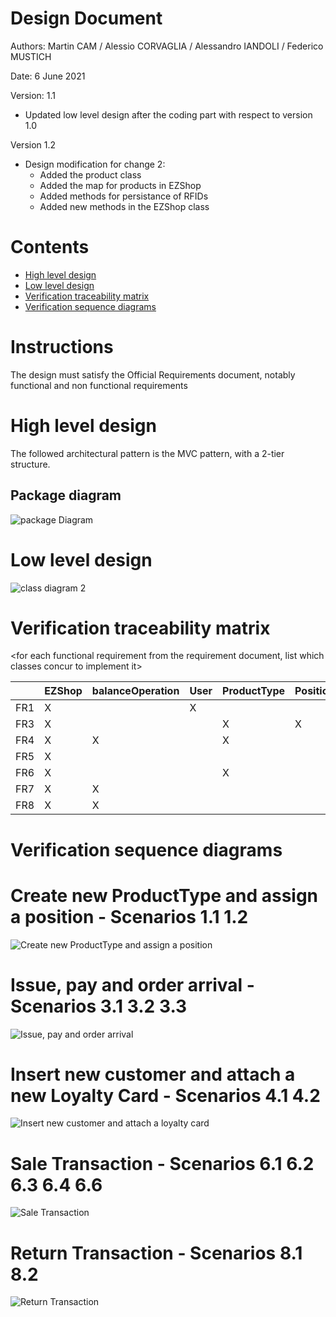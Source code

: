 # Design Document 


Authors: Martin CAM / Alessio CORVAGLIA / Alessandro IANDOLI / Federico MUSTICH

Date: 6 June 2021

Version: 1.1

* Updated low level design after the coding part with respect to version 1.0

Version 1.2

* Design modification for change 2: 
    - Added the product class
    - Added the map for products in EZShop
    - Added methods for persistance of RFIDs
    - Added new methods in the EZShop class

# Contents

- [High level design](#package-diagram)
- [Low level design](#class-diagram)
- [Verification traceability matrix](#verification-traceability-matrix)
- [Verification sequence diagrams](#verification-sequence-diagrams)

# Instructions

The design must satisfy the Official Requirements document, notably functional and non functional requirements

# High level design 

The followed architectural pattern is the MVC pattern, with a 2-tier structure. 

## Package diagram
![package Diagram](http://www.plantuml.com/plantuml/png/SoWkIImgAStDuIf8JCvEJ4zLK7AD2ix8Br1IgEPIK80BfYIM90A5Qf75KYkIKmjAClFpYj5bSlDJKdF0WhK8Szr3FP6D1afnGVWAUdfs2d1PBeVKl1IWWm00)




# Low level design

![class diagram 2](http://www.plantuml.com/plantuml/png/ZLRDRXit4BxlKn0-jKKI8FT0I6J5hO7KLcsv1NgZoR54P9VSaBCk5aRVlVmPQQYb3Zs9yyqtFpl36UfpGEbn6lhkpY486SJTn-vBtuiz888FxqGu7fIp0VsaqFaWf0TXXh4tok27hjj6XWa8LaKu20y_9kD12sE5ZCvKBqE0yA43guLr25sN8V7rxyU36z-wtktte6_jKm3VIOMJxDUobz5TzxiSFzrQV2UstkaOVJUFi8gENy6YypFha-rAJ05ywBwPW9-UYuVx4Rn4u-nAB970rlTU9tENVYhuKVQmyz86gOgBmC32mmFWvEqPsJFKqA-dW6v8CHMTYl8HlR7xgFUW3LvBhwzJgIBj1DJ4KrrMuk7cTXCw3m7mfv-xI9S8gIXHqD33ITW3nWud8HI9y6dKPF5WzWTCojWNOyklczXhrOfYnnW5Mt0ePeLHw0fPpslfhvs6HXFMymQ2ycPCDJn5_6EI5WtEd88BXXWcX0boJwCmoZaVRnnBMU51EQ-pzCLxyohxKweP3FbhNem5wbOo6fmsBpC1N5m6aWUMoDyH2ASYfav6GI9ATKZ2pZLHjivO3FUMk7bO5rSokT3wM2sNjCiUt7Wt42x7iPyt9YWtMNoG23j7fCjACbDk62U4aaui8y5WTPCDXMxnFJIfqnVnvB32PunpYw6MD0vssO42yngh70vREGzWaK6UBLQLW4oli9PDDuTsr5E-VTJuJ0vVhDx0SpnmyOXyeLzfS2_UHbAqpQoCwZeHzY-jr-KEUUk44DKUkTKPeAt8Pca5P0DHBAOe4pSThHmW2sEa_EDyqNZNiujwMTUUnWAJCvBIp6TPyv2JtYZOWd-o1ZDW7KB8fnyq-uL7Sv-5Fy6R5rubJKebaLIfyuoOc3l0MRiaHdsJJvL3G8bJw9QVH9MjdTE8L_vf_vSOBDtbAhES6fRaCSzWpfszBWQhBZaQzHtmRXgUmNDLIxrvr0iGy7ZA3-WkctwrwEULWFXZ873CPkZgg2RdodKH-U6algVNowGtq5WyFf9m78agGXMVVIC7pEwUfLTE0zT-StQBv92-i6rU_UqSSRtuWy1ZS_8ZDDM8cni5dCVAJUhLRzBg7lmRtGwZX3g0-lvjEjZwLluADiM2s23mHfL7lJBQGqpHQZSKJMrwO-8M09dMXTL_UODrj3ofeQYZqJbSo3LCjworO5LhrVwVQgqRIkibr9UtTT8oMXTukYa66lk5khNE4zwQ4Txm-SzdOyAgrehtRXkgLZQMD26j5IbQYxpUc5wZpCthe_m15rSVhyJxz-BgbwlZccmr_2oqkcRVTxn4ipxH8hiOjlRdQx5h1fzTN5nrZSF_JRkyn5hYvStGygedjsP4RRqK66s7kDPUtWxTPx1w6lh_0000)





# Verification traceability matrix

\<for each functional requirement from the requirement document, list which classes concur to implement it>

|     | EZShop  |  balanceOperation  |  User | ProductType  | Position  | Order  |  TransactionEntry |  ReturnTransaction |  SaleTransaction | LoyaltyCard  | Customer |
|-----|---|---|---|---|---|---|---|---|---|---| --- |
|FR1  | X  |   | X  |   |   |   |   |   |   |   |   |
|FR3  |  X |   |   | X  | X  |   |   |   |   |   |   |
|FR4  |  X | X  |   | X  |   | X  |   |   |   |   |   |
|FR5  |  X |   |   |   |   |   |   |   |   |  X | X  |
|FR6  |  X |   |   | X  |   |   | X  | X  | X  | X  | X  |
|FR7  |  X | X  |   |   |   |   | X  | X  |   |   |   |
|FR8  |  X | X  |   |   |   |   |   |   |   |   |   |


# Verification sequence diagrams 

# Create new ProductType and assign a position - Scenarios 1.1 1.2
![Create new ProductType and assign a position](http://www.plantuml.com/plantuml/png/SoWkIImgAStDuKfCBialKWZEo2_mJSnBJ4yjuk92uYZesYcuHe445AmK3FKKaejI4qjI0uhoKqgJIq8g2r8rDBaWyY2LIE90vKPw2dcfvGeeYd6QRQodK5gG0Z8xlpYp93C_3u_19deAnQabI0gHf46gOJ9M2gPG9o2KEgJcfG2z3G00)

# Issue, pay and order arrival - Scenarios 3.1 3.2 3.3
![Issue, pay and order arrival](http://www.plantuml.com/plantuml/png/VP7BQiCm44Nt_efPjeiA-duiYbteihZ5pIQxGHeIWIE9qIZ1Vn_5SOWnSNRYtgEh0ogZ84lQj4MbnJCqQnz-qE6Ak1YTuUuJlfU703xWNe6DCL7DXlZcjXYAZFH99XuKEDh10CmEFIe8sCtFF2c898sWqBaV3pmhODAUpHUsw3GjWfcoGrC7OXJhNRxrShIRDbT4Nq_lz6OLizrYUr7vRKRvbxr9MlwxG9bwxwc_X4wiT1aioPdy2Ni0)

# Insert new customer and attach a new Loyalty Card - Scenarios 4.1 4.2
![Insert new customer and attach a loyalty card](http://www.plantuml.com/plantuml/png/XOwxJiH034NxVCKjeM34ycOAj6X5HmSqT5R6Q2AIJ3HsGFltC0fM4XwYzFNnyTsAKjQnQokgDMNiI6B3sQPHD7MVO_MLu-W65i9Zut0hhnWuI-gfHI0bQ896HcstnfTRqtYSk5aqvFJM11R4HjQovT-xvuUO1dYSEWH-QNesmS5XDIs_rJjpwFaTC_QhxjoXpapAEyfXfRfFUsfrNt9uN4osHVY7yDA1LAcEXNbC_xMySX1Myrc-VkznFL6pQx7zsNLpNEWduUBSSX_6hlq0)


# Sale Transaction - Scenarios 6.1 6.2 6.3 6.4 6.6
![Sale Transaction](http://www.plantuml.com/plantuml/png/bL9DZzCm4BttLymH3WIw1RRaW5Oiomb4eDqBjr4yIoqv7ciy1kNVOzSKqcv3nItA-tZFzhk9Yg9fS0libGLkCUuioMBn-mEUlOMxRviT1sXXsS2Ula57Mq4ViyQoV_9qKIc5V8ArSDM0fv_mI0Dd8rODe36Ti4czRhceihrd9N3qe2rib08y20-m0cLO0mg1K21KCf2yMWUw8w4z4AfHpDJYE-bvY1W3jV2oWU-adTYUEf9xR_NeJ9FUTrvbX1PUrLET8bas4_6wWKZw9M5kg9btzlJN3N0ePkW0Gt3ZUnjxJbw_ejAMg-75Rkk9IywSUipallbtRds5-KSkqtZntw7B9P0t9rPptAk_xZqF8IbrRBt63ooFsdta4PsEjoYcI5T7nQfiBYOFGQWd-uCAtE4uaC_t3S___1OoLelr0RnmBtae9RMIFv7ks5oIrAbi53N52NVQythVayMyGuU-f_jWKEc8N17w74ZmuBokgps5ikw6l4c3-mK0)


# Return Transaction - Scenarios 8.1 8.2
![Return Transaction](http://www.plantuml.com/plantuml/png/ZP91Jy9048Nl_8e99qsm2W8g1qCa78reyU9jx8wsITdTJ6TZ-kyTopPIrDH3asRVzsRUJ6PP2RA4NJd0J1p32gky81uCuW-StSBw9SsTXmMC4tWdIR6aBQEjr54uUtBwApj9e2dzH1BOTla8AVv3LUTb0fO-ejJVQ9e0D-Y6dGcPA6QT49Jq9WiOfa8UfYEOZM2ke2SKCX2i52L8Jao0-lczjm9ny4gn89dXGTI396ihN6lhsJxfiTAPCARQrfxKCTUja3m6rFvI_p7HLG9apN_dlsxd_n8tME_8wWxWl7rbCeMia4tKUlT_qsICz3r9xaolPtpHc5912LM7_ZuUlHwcpB6vmn9jHi_Ue507Zig39yQsycI_v6D9VKkoHY_t4m00)
